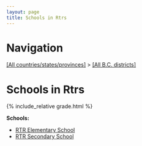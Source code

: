 ```yaml
---
layout: page
title: Schools in Rtrs
---
```

# Navigation

[[All countries/states/provinces]](../..) > [[All B.C. districts]](..)

# Schools in Rtrs

{% include_relative grade.html %}

**Schools:**

- [RTR Elementary School](RTR_Elementary_School.md)
- [RTR Secondary School](RTR_Secondary_School.md)
